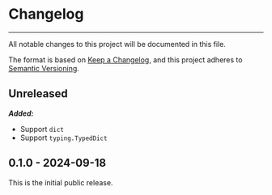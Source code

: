 # Changelog

-----

All notable changes to this project will be documented in this file.

The format is based on [Keep a Changelog](https://keepachangelog.com/en/1.0.0/), and this project adheres to [Semantic Versioning](https://semver.org/spec/v2.0.0.html).

## Unreleased

***Added:***

- Support `dict`
- Support `typing.TypedDict`

## 0.1.0 - 2024-09-18

This is the initial public release.
